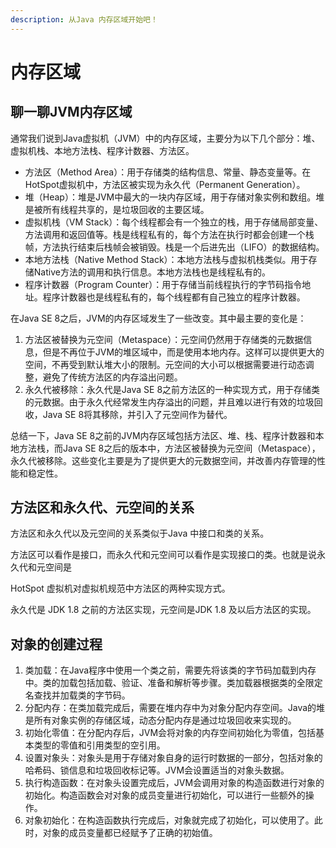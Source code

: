 ```yaml
---
description: 从Java 内存区域开始吧！
---
```


# 内存区域

## 聊一聊JVM内存区域

通常我们说到Java虚拟机（JVM）中的内存区域，主要分为以下几个部分：堆、虚拟机栈、本地方法栈、程序计数器、方法区。

* 方法区（Method Area）：用于存储类的结构信息、常量、静态变量等。在HotSpot虚拟机中，方法区被实现为永久代（Permanent Generation）。
* 堆（Heap）：堆是JVM中最大的一块内存区域，用于存储对象实例和数组。堆是被所有线程共享的，是垃圾回收的主要区域。
* 虚拟机栈（VM Stack）：每个线程都会有一个独立的栈，用于存储局部变量、方法调用和返回值等。栈是线程私有的，每个方法在执行时都会创建一个栈帧，方法执行结束后栈帧会被销毁。栈是一个后进先出（LIFO）的数据结构。
* 本地方法栈（Native Method Stack）：本地方法栈与虚拟机栈类似。用于存储Native方法的调用和执行信息。本地方法栈也是线程私有的。
* 程序计数器（Program Counter）：用于存储当前线程执行的字节码指令地址。程序计数器也是线程私有的，每个线程都有自己独立的程序计数器。

在Java SE 8之后，JVM的内存区域发生了一些改变。其中最主要的变化是：

1. 方法区被替换为元空间（Metaspace）：元空间仍然用于存储类的元数据信息，但是不再位于JVM的堆区域中，而是使用本地内存。这样可以提供更大的空间，不再受到默认堆大小的限制。元空间的大小可以根据需要进行动态调整，避免了传统方法区的内存溢出问题。
2. 永久代被移除：永久代是Java SE 8之前方法区的一种实现方式，用于存储类的元数据。由于永久代经常发生内存溢出的问题，并且难以进行有效的垃圾回收，Java SE 8将其移除，并引入了元空间作为替代。

总结一下，Java SE 8之前的JVM内存区域包括方法区、堆、栈、程序计数器和本地方法栈，而Java SE 8之后的版本中，方法区被替换为元空间（Metaspace），永久代被移除。这些变化主要是为了提供更大的元数据空间，并改善内存管理的性能和稳定性。

## 方法区和永久代、元空间的关系

方法区和永久代以及元空间的关系类似于Java 中接口和类的关系。

方法区可以看作是接口，而永久代和元空间可以看作是实现接口的类。也就是说永久代和元空间是

HotSpot 虚拟机对虚拟机规范中方法区的两种实现方式。

永久代是 JDK 1.8 之前的方法区实现，元空间是JDK 1.8 及以后方法区的实现。

## 对象的创建过程

1. 类加载：在Java程序中使用一个类之前，需要先将该类的字节码加载到内存中。类的加载包括加载、验证、准备和解析等步骤。类加载器根据类的全限定名查找并加载类的字节码。
2. 分配内存：在类加载完成后，需要在堆内存中为对象分配内存空间。Java的堆是所有对象实例的存储区域，动态分配内存是通过垃圾回收来实现的。
3. 初始化零值：在分配内存后，JVM会将对象的内存空间初始化为零值，包括基本类型的零值和引用类型的空引用。
4. 设置对象头：对象头是用于存储对象自身的运行时数据的一部分，包括对象的哈希码、锁信息和垃圾回收标记等。JVM会设置适当的对象头数据。
5. 执行构造函数：在对象头设置完成后，JVM会调用对象的构造函数进行对象的初始化。构造函数会对对象的成员变量进行初始化，可以进行一些额外的操作。
6. 对象初始化：在构造函数执行完成后，对象就完成了初始化，可以使用了。此时，对象的成员变量都已经赋予了正确的初始值。

